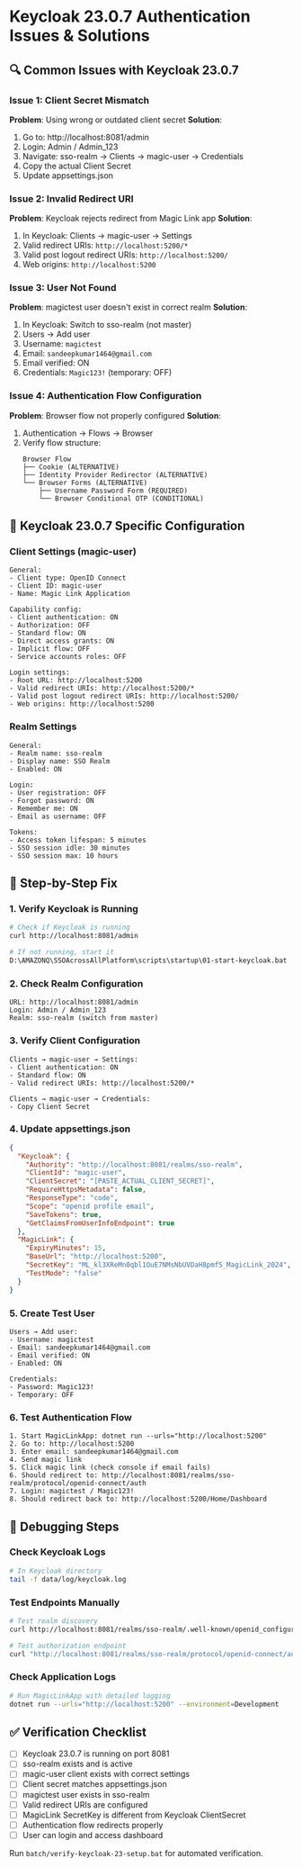 # Keycloak 23.0.7 Authentication Issues & Solutions

## 🔍 Common Issues with Keycloak 23.0.7

### Issue 1: Client Secret Mismatch
**Problem**: Using wrong or outdated client secret
**Solution**:
1. Go to: http://localhost:8081/admin
2. Login: Admin / Admin_123
3. Navigate: sso-realm → Clients → magic-user → Credentials
4. Copy the actual Client Secret
5. Update appsettings.json

### Issue 2: Invalid Redirect URI
**Problem**: Keycloak rejects redirect from Magic Link app
**Solution**:
1. In Keycloak: Clients → magic-user → Settings
2. Valid redirect URIs: `http://localhost:5200/*`
3. Valid post logout redirect URIs: `http://localhost:5200/`
4. Web origins: `http://localhost:5200`

### Issue 3: User Not Found
**Problem**: magictest user doesn't exist in correct realm
**Solution**:
1. In Keycloak: Switch to sso-realm (not master)
2. Users → Add user
3. Username: `magictest`
4. Email: `sandeepkumar1464@gmail.com`
5. Email verified: ON
6. Credentials: `Magic123!` (temporary: OFF)

### Issue 4: Authentication Flow Configuration
**Problem**: Browser flow not properly configured
**Solution**:
1. Authentication → Flows → Browser
2. Verify flow structure:
   ```
   Browser Flow
   ├── Cookie (ALTERNATIVE)
   ├── Identity Provider Redirector (ALTERNATIVE)
   └── Browser Forms (ALTERNATIVE)
       ├── Username Password Form (REQUIRED)
       └── Browser Conditional OTP (CONDITIONAL)
   ```

## 🔧 Keycloak 23.0.7 Specific Configuration

### Client Settings (magic-user)
```
General:
- Client type: OpenID Connect
- Client ID: magic-user
- Name: Magic Link Application

Capability config:
- Client authentication: ON
- Authorization: OFF
- Standard flow: ON
- Direct access grants: ON
- Implicit flow: OFF
- Service accounts roles: OFF

Login settings:
- Root URL: http://localhost:5200
- Valid redirect URIs: http://localhost:5200/*
- Valid post logout redirect URIs: http://localhost:5200/
- Web origins: http://localhost:5200
```

### Realm Settings
```
General:
- Realm name: sso-realm
- Display name: SSO Realm
- Enabled: ON

Login:
- User registration: OFF
- Forgot password: ON
- Remember me: ON
- Email as username: OFF

Tokens:
- Access token lifespan: 5 minutes
- SSO session idle: 30 minutes
- SSO session max: 10 hours
```

## 🚀 Step-by-Step Fix

### 1. Verify Keycloak is Running
```bash
# Check if Keycloak is running
curl http://localhost:8081/admin

# If not running, start it
D:\AMAZONQ\SSOAcrossAllPlatform\scripts\startup\01-start-keycloak.bat
```

### 2. Check Realm Configuration
```
URL: http://localhost:8081/admin
Login: Admin / Admin_123
Realm: sso-realm (switch from master)
```

### 3. Verify Client Configuration
```
Clients → magic-user → Settings:
- Client authentication: ON
- Standard flow: ON
- Valid redirect URIs: http://localhost:5200/*

Clients → magic-user → Credentials:
- Copy Client Secret
```

### 4. Update appsettings.json
```json
{
  "Keycloak": {
    "Authority": "http://localhost:8081/realms/sso-realm",
    "ClientId": "magic-user",
    "ClientSecret": "[PASTE_ACTUAL_CLIENT_SECRET]",
    "RequireHttpsMetadata": false,
    "ResponseType": "code",
    "Scope": "openid profile email",
    "SaveTokens": true,
    "GetClaimsFromUserInfoEndpoint": true
  },
  "MagicLink": {
    "ExpiryMinutes": 15,
    "BaseUrl": "http://localhost:5200",
    "SecretKey": "ML_kl3XReMn0qbl1OuE7NMsNbUVDaH8pmfS_MagicLink_2024",
    "TestMode": "false"
  }
}
```

### 5. Create Test User
```
Users → Add user:
- Username: magictest
- Email: sandeepkumar1464@gmail.com
- Email verified: ON
- Enabled: ON

Credentials:
- Password: Magic123!
- Temporary: OFF
```

### 6. Test Authentication Flow
```
1. Start MagicLinkApp: dotnet run --urls="http://localhost:5200"
2. Go to: http://localhost:5200
3. Enter email: sandeepkumar1464@gmail.com
4. Send magic link
5. Click magic link (check console if email fails)
6. Should redirect to: http://localhost:8081/realms/sso-realm/protocol/openid-connect/auth
7. Login: magictest / Magic123!
8. Should redirect back to: http://localhost:5200/Home/Dashboard
```

## 🐛 Debugging Steps

### Check Keycloak Logs
```bash
# In Keycloak directory
tail -f data/log/keycloak.log
```

### Test Endpoints Manually
```bash
# Test realm discovery
curl http://localhost:8081/realms/sso-realm/.well-known/openid_configuration

# Test authorization endpoint
curl "http://localhost:8081/realms/sso-realm/protocol/openid-connect/auth?client_id=magic-user&response_type=code&redirect_uri=http://localhost:5200/signin-oidc&scope=openid%20profile%20email"
```

### Check Application Logs
```bash
# Run MagicLinkApp with detailed logging
dotnet run --urls="http://localhost:5200" --environment=Development
```

## ✅ Verification Checklist

- [ ] Keycloak 23.0.7 is running on port 8081
- [ ] sso-realm exists and is active
- [ ] magic-user client exists with correct settings
- [ ] Client secret matches appsettings.json
- [ ] magictest user exists in sso-realm
- [ ] Valid redirect URIs are configured
- [ ] MagicLink SecretKey is different from Keycloak ClientSecret
- [ ] Authentication flow redirects properly
- [ ] User can login and access dashboard

Run `batch/verify-keycloak-23-setup.bat` for automated verification.